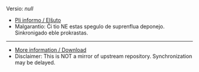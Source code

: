 [//]: # (do not edit me; start)

Versio: _null_

[//]: # (do not edit me; end)


- [Pli informo / Elŝuto](../../subfiles/about.isat.md)
- Malgarantio: Ĉi tio NE estas spegulo de suprenflua deponejo. Sinkronigado eble prokrastas.

-----

- [More information / Download](../../subfiles/about.isat.md)
- Disclaimer: This is NOT a mirror of upstream repository. Synchronization may be delayed.
